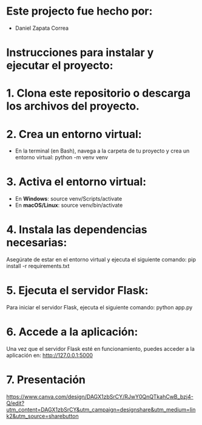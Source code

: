 # Este projecto fue hecho por:
- Daniel Zapata Correa

# Instrucciones para instalar y ejecutar el proyecto:

# 1. Clona este repositorio o descarga los archivos del proyecto.

# 2. Crea un entorno virtual:
   - En la terminal (en Bash), navega a la carpeta de tu proyecto y crea un entorno virtual:
     python -m venv venv

# 3. Activa el entorno virtual:
   - En **Windows**:
     source venv/Scripts/activate
   - En **macOS/Linux**:
     source venv/bin/activate

# 4. Instala las dependencias necesarias:
   Asegúrate de estar en el entorno virtual y ejecuta el siguiente comando:
     pip install -r requirements.txt

# 5. Ejecuta el servidor Flask:
   Para iniciar el servidor Flask, ejecuta el siguiente comando:
     python app.py

# 6. Accede a la aplicación:
   Una vez que el servidor Flask esté en funcionamiento, puedes acceder a la aplicación en:
     http://127.0.0.1:5000

# 7. Presentación
  https://www.canva.com/design/DAGX1zbSrCY/RJwY0QnQTkahCwB_bzj4-Q/edit?utm_content=DAGX1zbSrCY&utm_campaign=designshare&utm_medium=link2&utm_source=sharebutton